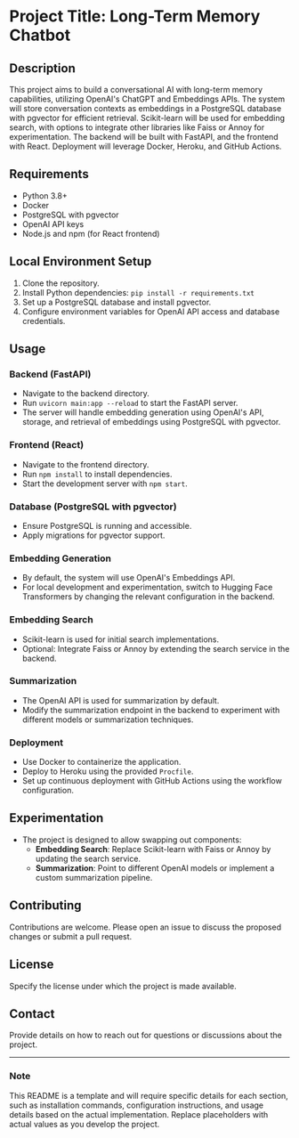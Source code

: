 # Project Title: Long-Term Memory Chatbot

## Description
This project aims to build a conversational AI with long-term memory capabilities, utilizing OpenAI's ChatGPT and Embeddings APIs. The system will store conversation contexts as embeddings in a PostgreSQL database with pgvector for efficient retrieval. Scikit-learn will be used for embedding search, with options to integrate other libraries like Faiss or Annoy for experimentation. The backend will be built with FastAPI, and the frontend with React. Deployment will leverage Docker, Heroku, and GitHub Actions.

## Requirements
- Python 3.8+
- Docker
- PostgreSQL with pgvector
- OpenAI API keys
- Node.js and npm (for React frontend)

## Local Environment Setup
1. Clone the repository.
2. Install Python dependencies: `pip install -r requirements.txt`
3. Set up a PostgreSQL database and install pgvector.
4. Configure environment variables for OpenAI API access and database credentials.

## Usage

### Backend (FastAPI)
- Navigate to the backend directory.
- Run `uvicorn main:app --reload` to start the FastAPI server.
- The server will handle embedding generation using OpenAI's API, storage, and retrieval of embeddings using PostgreSQL with pgvector.

### Frontend (React)
- Navigate to the frontend directory.
- Run `npm install` to install dependencies.
- Start the development server with `npm start`.

### Database (PostgreSQL with pgvector)
- Ensure PostgreSQL is running and accessible.
- Apply migrations for pgvector support.

### Embedding Generation
- By default, the system will use OpenAI's Embeddings API.
- For local development and experimentation, switch to Hugging Face Transformers by changing the relevant configuration in the backend.

### Embedding Search
- Scikit-learn is used for initial search implementations.
- Optional: Integrate Faiss or Annoy by extending the search service in the backend.

### Summarization
- The OpenAI API is used for summarization by default.
- Modify the summarization endpoint in the backend to experiment with different models or summarization techniques.

### Deployment
- Use Docker to containerize the application.
- Deploy to Heroku using the provided `Procfile`.
- Set up continuous deployment with GitHub Actions using the workflow configuration.

## Experimentation
- The project is designed to allow swapping out components:
  - **Embedding Search**: Replace Scikit-learn with Faiss or Annoy by updating the search service.
  - **Summarization**: Point to different OpenAI models or implement a custom summarization pipeline.

## Contributing
Contributions are welcome. Please open an issue to discuss the proposed changes or submit a pull request.

## License
Specify the license under which the project is made available.

## Contact
Provide details on how to reach out for questions or discussions about the project.

---

### Note
This README is a template and will require specific details for each section, such as installation commands, configuration instructions, and usage details based on the actual implementation. Replace placeholders with actual values as you develop the project.